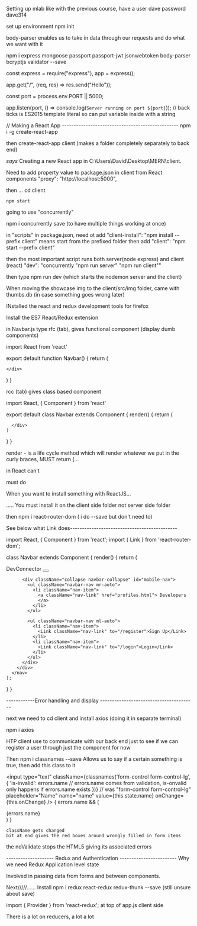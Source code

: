 Setting up mlab like with the previous course, have a user dave password dave314

set up environment
npm init

body-parser enables us to take in data through our requests and do what we want with it

npm i express mongoose passport passport-jwt jsonwebtoken body-parser bcryptjs validator --save

const express = require("express"),
app = express();

app.get("/", (req, res) => res.send("Hello"));

const port = process.env.PORT || 5000;

app.listen(port, () => console.log(`Server running on port ${port}`));
// back ticks is ES2015 template literal so can put variable inside with a string


// Making a React App -------------------------------------------------
npm i -g  create-react-app

then
create-react-app client (makes a folder completely separately to back end)

*says* Creating a new React app in C:\Users\David\Desktop\MERN\client.

Need to add property value to package.json in client from React components
"proxy": "http://localhost:5000",

then ...
    cd client

    npm start

going to use "concurrently"

npm i concurrently save (to have multiple things working at once)

in "scripts" in package.json, need ot add
    "client-install": "npm install --prefix client"
means start from the prefixed folder
then add
    "client": "npm start --prefix client"

then the most important script runs both server(node express) and client (react)
    "dev": "concurrently \"npm run server\" \"npm run client\""

then type
    npm run dev
(which starts the nodemon server and the client)


When moving the showcase img to the client/src/img folder, came with thumbs.db (in case something goes wrong later)


INstalled the react and redux development tools for firefox

Install the ES7 React/Redux extension

in Navbar.js type rfc (tab), gives functional component (display dumb components)

import React from 'react'

export default function Navbar() {
  return (
    <div>
      
    </div>
  )
}


rcc (tab) gives class based component

import React, { Component } from 'react'

export default class Navbar extends Component {
  render() {
    return (
      <div>
        
      </div>
    )
  }
}

render - is a life cycle method which will render whatever we put in the curly braces,
MUST return (...

in React can't <div class=....> must do <div className=.....>


When you want to install something with ReactJS...

..... You must install it on the client side folder not server side folder

then 
      npm i react-router-dom ( i do --save but don't need to)

See below what Link does---------------------------------------------

import React, { Component } from 'react';
import { Link } from 'react-router-dom';

class Navbar extends Component {
  render() {
    return (
        <nav className="navbar navbar-expand-sm navbar-dark bg-dark mb-4">
        <div className="container">
          <Link className="navbar-brand" to="/">DevConnector</Link>
          <button className="navbar-toggler" type="button" data-toggle="collapse" data-target="#mobile-nav">
            <span className="navbar-toggler-icon"></span>
          </button>
    
          <div className="collapse navbar-collapse" id="mobile-nav">
            <ul className="navbar-nav mr-auto">
              <li className="nav-item">
                <a className="nav-link" href="profiles.html"> Developers
                </a>
              </li>
            </ul>
    
            <ul className="navbar-nav ml-auto">
              <li className="nav-item">
                <Link className="nav-link" to="/register">Sign Up</Link>
              </li>
              <li className="nav-item">
                <Link className="nav-link" to="/login">Login</Link>
              </li>
            </ul>
          </div>
        </div>
      </nav>
    );
  }
}

------------Error handling and display ----------------------------------------

next we need to 
cd client
        and install axios (doing it in separate terminal)

npm i axios

HTP client use to communicate with our back end just to see if we can register a user through just the component for now


Then
      npm i classnames --save
 Allows us to say if a certain something is true, then add this class to it


 <input 
    type="text" 
    className={classnames('form-control form-control-lg', {
      'is-invalid': errors.name // errors.name comes from validation, is-onvalid only happens if errors.name exists
    })}  // was "form-control form-control-lg" 
    placeholder="Name" 
    name="name" 
    value={this.state.name} 
    onChange={this.onChange} />
    { errors.name && (<div className="invalid-feedback">{errors.name}</div>) }
    
    className gets changed
    bit at end gives the red boxes around wrongly filled in form items

  <form noValidate onSubmit={this.onSubmit}> 

  the noValidate stops the HTML5 giving its associated errors



  -------------------- Redux and Authentication ------------------------
  Why we need Redux
  Application level state

  Involved in passing data from forms and between components.

  Next/////......
    Install npm i redux react-redux redux-thunk --save (still unsure about save)

import { Provider } from 'react-redux'; at top of app.js client side

There is a lot on reducers, a lot a lot